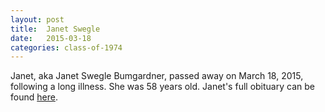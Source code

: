 ```yaml
---
layout: post
title:  Janet Swegle
date:   2015-03-18
categories: class-of-1974
---
```

Janet, aka Janet Swegle Bumgardner, passed away on March 18, 2015, following a long illness.  She was 58 years old.  Janet's full obituary can be found [here](http://tinyurl.com/n8l37vp).
